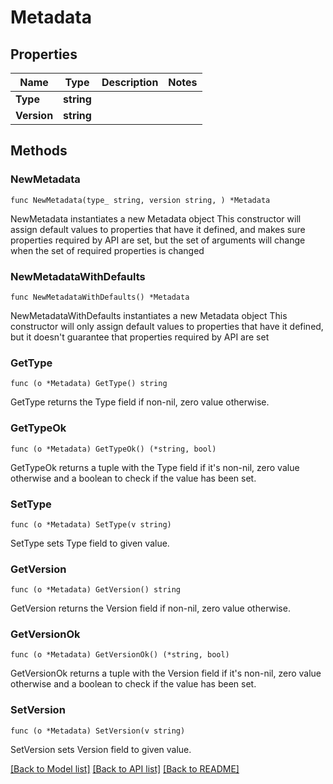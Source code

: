 # Metadata

## Properties

Name | Type | Description | Notes
------------ | ------------- | ------------- | -------------
**Type** | **string** |  | 
**Version** | **string** |  | 

## Methods

### NewMetadata

`func NewMetadata(type_ string, version string, ) *Metadata`

NewMetadata instantiates a new Metadata object
This constructor will assign default values to properties that have it defined,
and makes sure properties required by API are set, but the set of arguments
will change when the set of required properties is changed

### NewMetadataWithDefaults

`func NewMetadataWithDefaults() *Metadata`

NewMetadataWithDefaults instantiates a new Metadata object
This constructor will only assign default values to properties that have it defined,
but it doesn't guarantee that properties required by API are set

### GetType

`func (o *Metadata) GetType() string`

GetType returns the Type field if non-nil, zero value otherwise.

### GetTypeOk

`func (o *Metadata) GetTypeOk() (*string, bool)`

GetTypeOk returns a tuple with the Type field if it's non-nil, zero value otherwise
and a boolean to check if the value has been set.

### SetType

`func (o *Metadata) SetType(v string)`

SetType sets Type field to given value.


### GetVersion

`func (o *Metadata) GetVersion() string`

GetVersion returns the Version field if non-nil, zero value otherwise.

### GetVersionOk

`func (o *Metadata) GetVersionOk() (*string, bool)`

GetVersionOk returns a tuple with the Version field if it's non-nil, zero value otherwise
and a boolean to check if the value has been set.

### SetVersion

`func (o *Metadata) SetVersion(v string)`

SetVersion sets Version field to given value.



[[Back to Model list]](../README.md#documentation-for-models) [[Back to API list]](../README.md#documentation-for-api-endpoints) [[Back to README]](../README.md)


